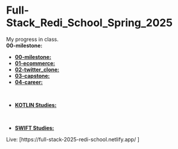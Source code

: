 # Full-Stack_Redi_School_Spring_2025

My progress in class. 
<br>
<b>00-milestone:</b> <br>
<ul>
  <li><a href="https://www.example.com](https://github.com/Lilian-CR/Full-Stack_Redi_School_Spring_2025/blob/00-milestone/00-milestone.html"><b>00-milestone:</b></a></li>
  <li><a href="https://www.example.com"><b>01-ecommerce:</b></a></li>
  <li><a href="https://www.example.com"><b>02-twitter_clone:</b></a></li>
  <li><a href="https://www.example.com"><b>03-capstone:</b></a></li>
  <li><a href="https://www.example.com"><b>04-career:</b></a></li>
</ul>
<br>
<ul>
  <li><a href="https://www.example.com"><b>KOTLIN Studies:</b></a></li>
</ul>
<br>
<ul>
  <li><a href="https://www.example.com"><b>SWIFT Studies:</b></a></li>
</ul>
Live: [https://full-stack-2025-redi-school.netlify.app/ ]
